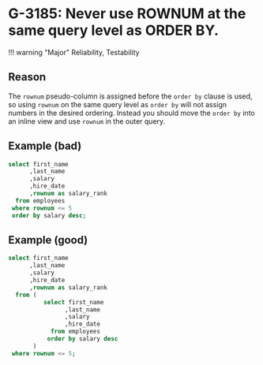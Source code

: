 # G-3185: Never use ROWNUM at the same query level as ORDER BY.

!!! warning "Major"
    Reliability, Testability

## Reason

The `rownum` pseudo-column is assigned before the `order by` clause is used, so using `rownum` on the same query level as `order by` will not assign numbers in the desired ordering. Instead you should move the `order by` into an inline view and use `rownum` in the outer query.

## Example (bad)

``` sql
select first_name
      ,last_name
      ,salary
      ,hire_date
      ,rownum as salary_rank
  from employees
 where rownum <= 5
 order by salary desc;
```

## Example (good)

``` sql
select first_name
      ,last_name
      ,salary
      ,hire_date
      ,rownum as salary_rank
  from (
          select first_name
                ,last_name
                ,salary
                ,hire_date
            from employees
           order by salary desc
       )
 where rownum <= 5;
```